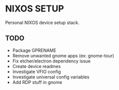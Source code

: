 # NIXOS SETUP

Personal NIXOS device setup stack.

## TODO
- Package GPRENAME
- Remove unwanted gnome apps (ex: gnome-tour)
- Fix etcher/electron dependency issue
- Create device readmes
- Investigate VFIO config
- Investigate universal config variables
- Add RDP stuff in gnome
